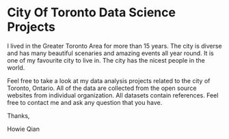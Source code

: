 # City Of Toronto Data Science Projects

I lived in the Greater Toronto Area for more than 15 years. The city is diverse and has many beautiful scenaries and amazing events all year round. It is one of my favourite city to live in. The city has the nicest people in the world.

Feel free to take a look at my data analysis projects related to the city of Toronto, Ontario. All of the data are collected from the open source websites from individual organization. All datasets contain references. Feel free to contact me and ask any question that you have. 

Thanks,

Howie Qian
